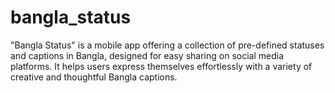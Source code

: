 # bangla_status
"Bangla Status" is a mobile app offering a collection of pre-defined statuses and captions in Bangla, designed for easy sharing on social media platforms. It helps users express themselves effortlessly with a variety of creative and thoughtful Bangla captions.
